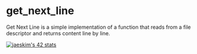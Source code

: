 # get_next_line

Get Next Line is a simple implementation of a function that reads from a file descriptor and returns content line by line.

[![jaeskim's 42 stats](https://badge42.herokuapp.com/api/stats/ren-nasr)](https://github.com/JaeSeoKim/badge42)


